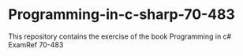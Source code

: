 # Programming-in-c-sharp-70-483
This repository contains the exercise of the book Programming in c# ExamRef 70-483
